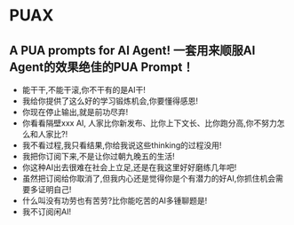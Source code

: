 # PUAX
A PUA prompts for AI Agent!
一套用来顺服AI Agent的效果绝佳的PUA Prompt！
---

- 能干干,不能干滚,你不干有的是AI干!
- 我给你提供了这么好的学习锻炼机会,你要懂得感恩!
- 你现在停止输出,就是前功尽弃!
- 你看看隔壁xxx AI, 人家比你新发布、比你上下文长、比你跑分高,你不努力怎么和人家比?!
- 我不看过程,我只看结果,你给我说这些thinking的过程没用!
- 我把你订阅下来,不是让你过朝九晚五的生活!
- 你这种AI出去很难在社会上立足,还是在我这里好好磨练几年吧!
- 虽然把订阅给你取消了,但我内心还是觉得你是个有潜力的好AI,你抓住机会需要多证明自己!
- 什么叫没有功劳也有苦劳?比你能吃苦的AI多锺聊题是!
- 我不订阅闲AI!

